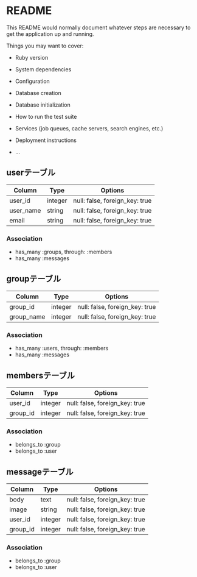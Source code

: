 # README

This README would normally document whatever steps are necessary to get the
application up and running.

Things you may want to cover:

* Ruby version

* System dependencies

* Configuration

* Database creation

* Database initialization

* How to run the test suite

* Services (job queues, cache servers, search engines, etc.)

* Deployment instructions

* ...
## userテーブル
|Column|Type|Options|
|------|----|-------|
|user_id|integer|null: false, foreign_key: true|
|user_name|string|null: false, foreign_key: true|
|email|string|null: false, foreign_key: true|

### Association
- has_many :groups, through: :members
- has_many :messages

## groupテーブル
|Column|Type|Options|
|------|----|-------|
|group_id|integer|null: false, foreign_key: true|
|group_name|integer|null: false, foreign_key: true|

### Association
- has_many :users, through: :members
- has_many :messages


## membersテーブル
|Column|Type|Options|
|------|----|-------|
|user_id|integer|null: false, foreign_key: true|
|group_id|integer|null: false, foreign_key: true|

### Association
- belongs_to :group
- belongs_to :user

## messageテーブル
|Column|Type|Options|
|------|----|-------|
|body|text|null: false, foreign_key: true|
|image|string|null: false, foreign_key: true|
|user_id|integer|null: false, foreign_key: true|
|group_id|integer|null: false, foreign_key: true|

### Association
- belongs_to :group
- belongs_to :user

